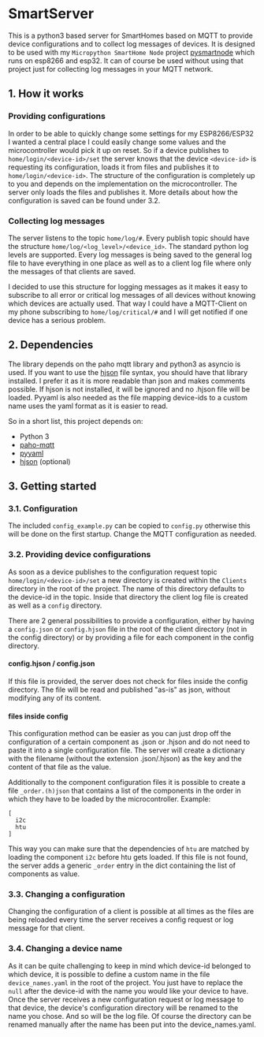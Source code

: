 # SmartServer

This is a python3 based server for SmartHomes based on MQTT to provide device configurations and to collect log messages of devices. 
It is designed to be used with my ``Micropython SmartHome Node`` project [pysmartnode](https://) which runs on esp8266 and esp32.
It can of course be used without using that project just for collecting log messages in your MQTT network.

## 1. How it works

### Providing configurations

In order to be able to quickly change some settings for my ESP8266/ESP32 I wanted a central place I could easily change some values and the microcontroller would pick it up on reset.
So if a device publishes to ``home/login/<device-id>/set`` the server knows that the device ``<device-id>`` is requesting its configuration, loads it from files and publishes it to ``home/login/<device-id>``.
The structure of the configuration is completely up to you and depends on the implementation on the microcontroller. The server only loads the files and publishes it.
More details about how the configuration is saved can be found under 3.2.

### Collecting log messages

The server listens to the topic ``home/log/#``. Every publish topic should have the structure ``home/log/<log_level>/<device_id>``.
The standard python log levels are supported. Every log messages is being saved to the general log file to have everything in one place as well as to a client log file where only the messages of that clients are saved.

I decided to use this structure for logging messages as it makes it easy to subscribe to all error or critical log messages of all devices without knowing which devices are actually used. That way I could have a MQTT-Client on my phone subscribing to ``home/log/critical/#`` and I will get notified if one device has a serious problem.

## 2. Dependencies

The library depends on the paho mqtt library and python3 as asyncio is used.
If you want to use the [hjson](https://hjson.org/) file syntax, you should have that library installed. I prefer it as it is more readable than json and makes comments possible. 
If hjson is not installed, it will be ignored and no .hjson file will be loaded.
Pyyaml is also needed as the file mapping device-ids to a custom name uses the yaml format as it is easier to read.

So in a short list, this project depends on:

- Python 3
- [paho-mqtt](https://pypi.python.org/pypi/paho-mqtt/1.3.1)
- [pyyaml](https://pypi.python.org/pypi/PyYAML)
- [hjson](https://hjson.org/) (optional)

## 3. Getting started

### 3.1. Configuration

The included ``config_example.py`` can be copied to ``config.py`` otherwise this will be done on the first startup. Change the MQTT configuration as needed.

### 3.2. Providing device configurations

As soon as a device publishes to the configuration request topic ``home/login/<device-id>/set`` a new directory is created within the ``Clients`` directory in the root of the project. The name of this directory defaults to the device-id in the topic. Inside that directory the client log file is created as well as a ``config`` directory.

There are 2 general possibilities to provide a configuration, either by having a ``config.json`` or ``config.hjson`` file in the root of the client directory (not in the config directory) or by providing a file for each component in the config directory.

#### config.hjson / config.json

If this file is provided, the server does not check for files inside the config directory. 
The file will be read and published "as-is" as json, without modifying any of its content.

#### files inside config

This configuration method can be easier as you can just drop off the configuration of a certain component as .json or .hjson and do not need to paste it into a single configuration file.
The server will create a dictionary with the filename (without the extension .json/.hjson) as the key and the content of that file as the value.

Additionally to the component configuration files it is possible to create a file ``_order.(h)json`` that contains a list of the components in the order in which they have to be loaded by the microcontroller. 
Example:

```
[
  i2c
  htu
]
```

This way you can make sure that the dependencies of ``htu`` are matched by loading the component ``i2c`` before htu gets loaded.
If this file is not found, the server adds a generic ``_order`` entry in the dict containing the list of components as value.

### 3.3. Changing a configuration

Changing the configuration of a client is possible at all times as the files are being reloaded every time the server receives a config request or log message for that client.

### 3.4. Changing a device name

As it can be quite challenging to keep in mind which device-id belonged to which device, it is possible to define a custom name in the file ``device_names.yaml`` in the root of the project. You just have to replace the ``null`` after the device-id with the name you would like your device to have.
Once the server receives a new configuration request or log message to that device, the device's configuration directory will be renamed to the name you chose. And so will be the log file. 
Of course the directory can be renamed manually after the name has been put into the device_names.yaml.
